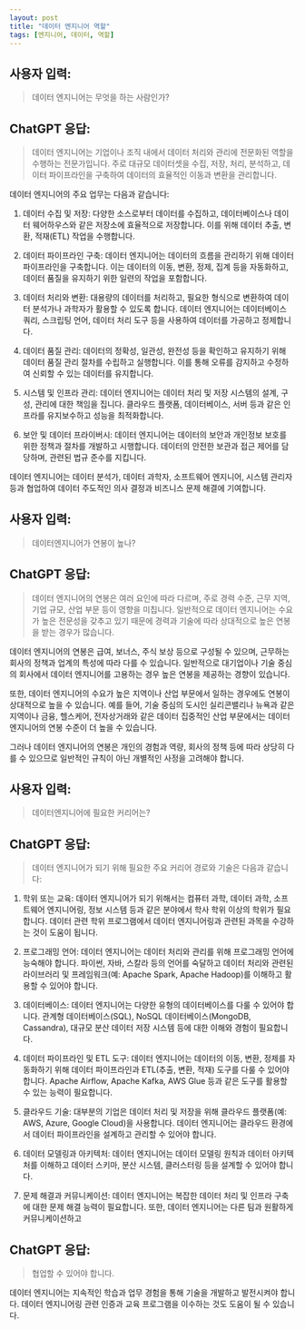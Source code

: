 ```yaml
---
layout: post
title: "데이터 엔지니어 역할"
tags: [엔지니어, 데이터, 역할]
---
```


## 사용자 입력:
> 데이터 엔지니어는 무엇을 하는 사람인가?

## ChatGPT 응답:
> 데이터 엔지니어는 기업이나 조직 내에서 데이터 처리와 관리에 전문화된 역할을 수행하는 전문가입니다. 주로 대규모 데이터셋을 수집, 저장, 처리, 분석하고, 데이터 파이프라인을 구축하여 데이터의 효율적인 이동과 변환을 관리합니다.

데이터 엔지니어의 주요 업무는 다음과 같습니다:

1. 데이터 수집 및 저장: 다양한 소스로부터 데이터를 수집하고, 데이터베이스나 데이터 웨어하우스와 같은 저장소에 효율적으로 저장합니다. 이를 위해 데이터 추출, 변환, 적재(ETL) 작업을 수행합니다.

2. 데이터 파이프라인 구축: 데이터 엔지니어는 데이터의 흐름을 관리하기 위해 데이터 파이프라인을 구축합니다. 이는 데이터의 이동, 변환, 정제, 집계 등을 자동화하고, 데이터 품질을 유지하기 위한 일련의 작업을 포함합니다.

3. 데이터 처리와 변환: 대용량의 데이터를 처리하고, 필요한 형식으로 변환하여 데이터 분석가나 과학자가 활용할 수 있도록 합니다. 데이터 엔지니어는 데이터베이스 쿼리, 스크립팅 언어, 데이터 처리 도구 등을 사용하여 데이터를 가공하고 정제합니다.

4. 데이터 품질 관리: 데이터의 정확성, 일관성, 완전성 등을 확인하고 유지하기 위해 데이터 품질 관리 절차를 수립하고 실행합니다. 이를 통해 오류를 감지하고 수정하여 신뢰할 수 있는 데이터를 유지합니다.

5. 시스템 및 인프라 관리: 데이터 엔지니어는 데이터 처리 및 저장 시스템의 설계, 구성, 관리에 대한 책임을 집니다. 클라우드 플랫폼, 데이터베이스, 서버 등과 같은 인프라를 유지보수하고 성능을 최적화합니다.

6. 보안 및 데이터 프라이버시: 데이터 엔지니어는 데이터의 보안과 개인정보 보호를 위한 정책과 절차를 개발하고 시행합니다. 데이터의 안전한 보관과 접근 제어를 담당하며, 관련된 법규 준수를 지킵니다.

데이터 엔지니어는 데이터 분석가, 데이터 과학자, 소프트웨어 엔지니어, 시스템 관리자 등과 협업하여 데이터 주도적인 의사 결정과 비즈니스 문제 해결에 기여합니다.

## 사용자 입력:
> 데이터엔지니어가 연봉이 높나?

## ChatGPT 응답:
> 데이터 엔지니어의 연봉은 여러 요인에 따라 다르며, 주로 경력 수준, 근무 지역, 기업 규모, 산업 부문 등이 영향을 미칩니다. 일반적으로 데이터 엔지니어는 수요가 높은 전문성을 갖추고 있기 때문에 경력과 기술에 따라 상대적으로 높은 연봉을 받는 경우가 많습니다. 

데이터 엔지니어의 연봉은 급여, 보너스, 주식 보상 등으로 구성될 수 있으며, 근무하는 회사의 정책과 업계의 특성에 따라 다를 수 있습니다. 일반적으로 대기업이나 기술 중심의 회사에서 데이터 엔지니어를 고용하는 경우 높은 연봉을 제공하는 경향이 있습니다.

또한, 데이터 엔지니어의 수요가 높은 지역이나 산업 부문에서 일하는 경우에도 연봉이 상대적으로 높을 수 있습니다. 예를 들어, 기술 중심의 도시인 실리콘밸리나 뉴욕과 같은 지역이나 금융, 헬스케어, 전자상거래와 같은 데이터 집중적인 산업 부문에서는 데이터 엔지니어의 연봉 수준이 더 높을 수 있습니다.

그러나 데이터 엔지니어의 연봉은 개인의 경험과 역량, 회사의 정책 등에 따라 상당히 다를 수 있으므로 일반적인 규칙이 아닌 개별적인 사정을 고려해야 합니다.

## 사용자 입력:
> 데이터엔지니어에 필요한 커리어는?

## ChatGPT 응답:
> 데이터 엔지니어가 되기 위해 필요한 주요 커리어 경로와 기술은 다음과 같습니다:

1. 학위 또는 교육: 데이터 엔지니어가 되기 위해서는 컴퓨터 과학, 데이터 과학, 소프트웨어 엔지니어링, 정보 시스템 등과 같은 분야에서 학사 학위 이상의 학위가 필요합니다. 데이터 관련 학위 프로그램에서 데이터 엔지니어링과 관련된 과목을 수강하는 것이 도움이 됩니다.

2. 프로그래밍 언어: 데이터 엔지니어는 데이터 처리와 관리를 위해 프로그래밍 언어에 능숙해야 합니다. 파이썬, 자바, 스칼라 등의 언어를 숙달하고 데이터 처리와 관련된 라이브러리 및 프레임워크(예: Apache Spark, Apache Hadoop)를 이해하고 활용할 수 있어야 합니다.

3. 데이터베이스: 데이터 엔지니어는 다양한 유형의 데이터베이스를 다룰 수 있어야 합니다. 관계형 데이터베이스(SQL), NoSQL 데이터베이스(MongoDB, Cassandra), 대규모 분산 데이터 저장 시스템 등에 대한 이해와 경험이 필요합니다.

4. 데이터 파이프라인 및 ETL 도구: 데이터 엔지니어는 데이터의 이동, 변환, 정제를 자동화하기 위해 데이터 파이프라인과 ETL(추출, 변환, 적재) 도구를 다룰 수 있어야 합니다. Apache Airflow, Apache Kafka, AWS Glue 등과 같은 도구를 활용할 수 있는 능력이 필요합니다.

5. 클라우드 기술: 대부분의 기업은 데이터 처리 및 저장을 위해 클라우드 플랫폼(예: AWS, Azure, Google Cloud)을 사용합니다. 데이터 엔지니어는 클라우드 환경에서 데이터 파이프라인을 설계하고 관리할 수 있어야 합니다.

6. 데이터 모델링과 아키텍처: 데이터 엔지니어는 데이터 모델링 원칙과 데이터 아키텍처를 이해하고 데이터 스키마, 분산 시스템, 클러스터링 등을 설계할 수 있어야 합니다.

7. 문제 해결과 커뮤니케이션: 데이터 엔지니어는 복잡한 데이터 처리 및 인프라 구축에 대한 문제 해결 능력이 필요합니다. 또한, 데이터 엔지니어는 다른 팀과 원활하게 커뮤니케이션하고

## ChatGPT 응답:
>  협업할 수 있어야 합니다.

데이터 엔지니어는 지속적인 학습과 업무 경험을 통해 기술을 개발하고 발전시켜야 합니다. 데이터 엔지니어링 관련 인증과 교육 프로그램을 이수하는 것도 도움이 될 수 있습니다.


